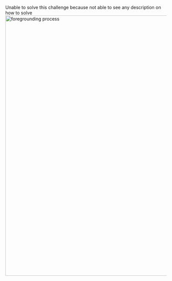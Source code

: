 Unable to solve this challenge because not able to see any description on how to solve
<img width="815" alt="foregrounding process" src="https://github.com/user-attachments/assets/33edbcec-b328-4d33-9a2e-df6d8f79134c">
